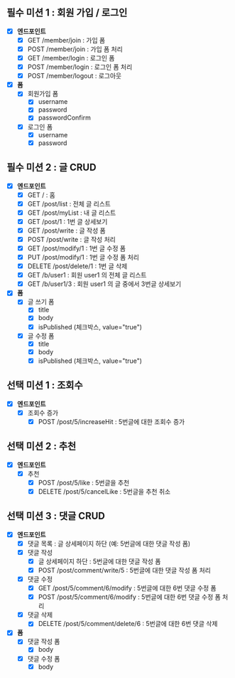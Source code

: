 ## 필수 미션 1 : 회원 가입 / 로그인

- [x] **엔드포인트**
    - [x] GET /member/join : 가입 폼
    - [x] POST /member/join : 가입 폼 처리
    - [x] GET /member/login : 로그인 폼
    - [x] POST /member/login : 로그인 폼 처리
    - [x] POST /member/logout : 로그아웃

- [x] **폼**
    - [x] 회원가입 폼
        - [x] username
        - [x] password
        - [x] passwordConfirm
    - [x] 로그인 폼
        - [x] username
        - [x] password

## 필수 미션 2 : 글 CRUD

- [x] **엔드포인트**
    - [x] GET / : 홈
    - [x] GET /post/list : 전체 글 리스트
    - [x] GET /post/myList : 내 글 리스트
    - [x] GET /post/1 : 1번 글 상세보기
    - [x] GET /post/write : 글 작성 폼
    - [x] POST /post/write : 글 작성 처리
    - [x] GET /post/modify/1 : 1번 글 수정 폼
    - [x] PUT /post/modify/1 : 1번 글 수정 폼 처리
    - [x] DELETE /post/delete/1 : 1번 글 삭제
    - [x] GET /b/user1 : 회원 user1 의 전체 글 리스트
    - [x] GET /b/user1/3 : 회원 user1 의 글 중에서 3번글 상세보기

- [x] **폼**
    - [x] 글 쓰기 폼
        - [x] title
        - [x] body
        - [x] isPublished (체크박스, value="true")
    - [x] 글 수정 폼
        - [x] title
        - [x] body
        - [x] isPublished (체크박스, value="true")

## 선택 미션 1 : 조회수

- [x] **엔드포인트**
    - [x] 조회수 증가
        - [x] POST /post/5/increaseHit : 5번글에 대한 조회수 증가

## 선택 미션 2 : 추천

- [x] **엔드포인트**
    - [x] 추천
        - [x] POST /post/5/like : 5번글을 추천
        - [x] DELETE /post/5/cancelLike : 5번글을 추천 취소

## 선택 미션 3 : 댓글 CRUD

- [x] **엔드포인트**
    - [x] 댓글 목록 : 글 상세페이지 하단 (예: 5번글에 대한 댓글 작성 폼)
    - [x] 댓글 작성
        - [x] 글 상세페이지 하단 : 5번글에 대한 댓글 작성 폼
        - [x] POST /post/comment/write/5 : 5번글에 대한 댓글 작성 폼 처리
    - [x] 댓글 수정
        - [x] GET /post/5/comment/6/modify  : 5번글에 대한 6번 댓글 수정 폼
        - [x] POST /post/5/comment/6/modify : 5번글에 대한 6번 댓글 수정 폼 처리
    - [x] 댓글 삭제
        - [x] DELETE /post/5/comment/delete/6 : 5번글에 대한 6번 댓글 삭제

- [x] **폼**
    - [x] 댓글 작성 폼
        - [x] body
    - [x] 댓글 수정 폼
        - [x] body